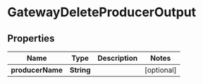

# GatewayDeleteProducerOutput


## Properties

| Name | Type | Description | Notes |
|------------ | ------------- | ------------- | -------------|
|**producerName** | **String** |  |  [optional] |



